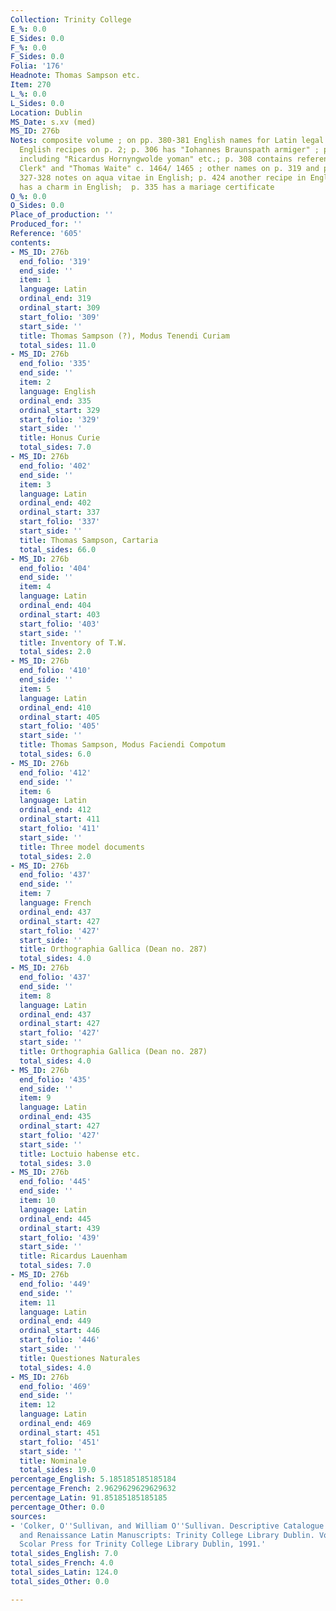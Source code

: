 ```yaml
---
Collection: Trinity College
E_%: 0.0
E_Sides: 0.0
F_%: 0.0
F_Sides: 0.0
Folia: '176'
Headnote: Thomas Sampson etc.
Item: 270
L_%: 0.0
L_Sides: 0.0
Location: Dublin
MS_Date: s.xv (med)
MS_ID: 276b
Notes: composite volume ; on pp. 380-381 English names for Latin legal terms ; added
  English recipes on p. 2; p. 306 has "Iohannes Braunspath armiger" ; p. 307 has names
  including "Ricardus Hornyngwolde yoman" etc.; p. 308 contains references to "William
  Clerk" and "Thomas Waite" c. 1464/ 1465 ; other names on p. 319 and p. 324; on pp.
  327-328 notes on aqua vitae in English; p. 424 another recipe in English; p. 450
  has a charm in English;  p. 335 has a mariage certificate
O_%: 0.0
O_Sides: 0.0
Place_of_production: ''
Produced_for: ''
Reference: '605'
contents:
- MS_ID: 276b
  end_folio: '319'
  end_side: ''
  item: 1
  language: Latin
  ordinal_end: 319
  ordinal_start: 309
  start_folio: '309'
  start_side: ''
  title: Thomas Sampson (?), Modus Tenendi Curiam
  total_sides: 11.0
- MS_ID: 276b
  end_folio: '335'
  end_side: ''
  item: 2
  language: English
  ordinal_end: 335
  ordinal_start: 329
  start_folio: '329'
  start_side: ''
  title: Honus Curie
  total_sides: 7.0
- MS_ID: 276b
  end_folio: '402'
  end_side: ''
  item: 3
  language: Latin
  ordinal_end: 402
  ordinal_start: 337
  start_folio: '337'
  start_side: ''
  title: Thomas Sampson, Cartaria
  total_sides: 66.0
- MS_ID: 276b
  end_folio: '404'
  end_side: ''
  item: 4
  language: Latin
  ordinal_end: 404
  ordinal_start: 403
  start_folio: '403'
  start_side: ''
  title: Inventory of T.W.
  total_sides: 2.0
- MS_ID: 276b
  end_folio: '410'
  end_side: ''
  item: 5
  language: Latin
  ordinal_end: 410
  ordinal_start: 405
  start_folio: '405'
  start_side: ''
  title: Thomas Sampson, Modus Faciendi Compotum
  total_sides: 6.0
- MS_ID: 276b
  end_folio: '412'
  end_side: ''
  item: 6
  language: Latin
  ordinal_end: 412
  ordinal_start: 411
  start_folio: '411'
  start_side: ''
  title: Three model documents
  total_sides: 2.0
- MS_ID: 276b
  end_folio: '437'
  end_side: ''
  item: 7
  language: French
  ordinal_end: 437
  ordinal_start: 427
  start_folio: '427'
  start_side: ''
  title: Orthographia Gallica (Dean no. 287)
  total_sides: 4.0
- MS_ID: 276b
  end_folio: '437'
  end_side: ''
  item: 8
  language: Latin
  ordinal_end: 437
  ordinal_start: 427
  start_folio: '427'
  start_side: ''
  title: Orthographia Gallica (Dean no. 287)
  total_sides: 4.0
- MS_ID: 276b
  end_folio: '435'
  end_side: ''
  item: 9
  language: Latin
  ordinal_end: 435
  ordinal_start: 427
  start_folio: '427'
  start_side: ''
  title: Loctuio habense etc.
  total_sides: 3.0
- MS_ID: 276b
  end_folio: '445'
  end_side: ''
  item: 10
  language: Latin
  ordinal_end: 445
  ordinal_start: 439
  start_folio: '439'
  start_side: ''
  title: Ricardus Lauenham
  total_sides: 7.0
- MS_ID: 276b
  end_folio: '449'
  end_side: ''
  item: 11
  language: Latin
  ordinal_end: 449
  ordinal_start: 446
  start_folio: '446'
  start_side: ''
  title: Questiones Naturales
  total_sides: 4.0
- MS_ID: 276b
  end_folio: '469'
  end_side: ''
  item: 12
  language: Latin
  ordinal_end: 469
  ordinal_start: 451
  start_folio: '451'
  start_side: ''
  title: Nominale
  total_sides: 19.0
percentage_English: 5.185185185185184
percentage_French: 2.9629629629629632
percentage_Latin: 91.85185185185185
percentage_Other: 0.0
sources:
- 'Colker, O''Sullivan, and William O''Sullivan. Descriptive Catalogue of the Mediaeval
  and Renaissance Latin Manuscripts: Trinity College Library Dublin. Vol. 2. Aldershot:
  Scolar Press for Trinity College Library Dublin, 1991.'
total_sides_English: 7.0
total_sides_French: 4.0
total_sides_Latin: 124.0
total_sides_Other: 0.0

---
```

